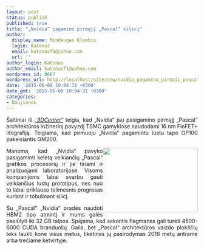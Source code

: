 ```yaml
---
layout: post
status: publish
published: true
title: "„Nvidia“ pagamino pirmąjį „Pascal“ silicį"
author:
  display_name: Mindaugas Klumbis
  login: Katonas
  email: katonasf1@yahoo.com
  url: ''
author_login: Katonas
author_email: katonasf1@yahoo.com
wordpress_id: 8667
wordpress_url: http://localhost/site/new/nvidia_pagamino_pirmaji_pascal_silici/
date: '2015-06-08 10:04:31 +0300'
date_gmt: '2015-06-08 10:04:31 +0300'
categories:
- Naujienos
---
```

<p style="text-align: justify;">
	&Scaron;altiniai i&scaron; <em><a href="http://www.3dcenter.org/news/nvidias-gp100-chip-der-pascal-generation-hat-angeblich-seinen-tape-out-absolviert">&bdquo;3DCenter&ldquo;</a></em> teigia, kad &bdquo;Nvidia&ldquo; jau pasigamino pirmąjį &bdquo;Pascal&ldquo; architektūros inžinerinį pavyzdį TSMC gamyklose naudodami 16 nm FinFET+ litografiją. Teigiama, kad pirmuoju &bdquo;Nvidia&ldquo; pagamintu lustu tapo GP100 pakeisiantis GM200.</p>
<p style="text-align: justify;">
	<a href="http://technews.lt/userfiles/99a(2).jpg"><img alt="" src="http://technews.lt/userfiles/99a(2).jpg" style="width: 250px; height: 170px; float: right;" /></a>Manoma, kad &bdquo;Nvidia&ldquo; pavyko pasigaminti keletą veikiančių &bdquo;Pascal&ldquo; grafikos procesorių ir jie tiriami ir analizuojami laboratorijose. Visoms kompanijoms labai svarbu gauti veikiančius lustų prototipus, nes nuo to labai priklauso tolimesnis progresas kuriant ir tobulinant silicį.</p>
<p style="text-align: justify;">
	Su &bdquo;Pascal&ldquo; &bdquo;Nvidia&ldquo; pradės naudoti HBM2 tipo atmintį ir mums galės pasiūlyti iki 32 GB talpos. Spėjama, kad sekantis flagmanas gali turėti 4500-6000 CUDA branduolių. Gaila, bet &bdquo;Pascal&ldquo; architektūros vaizdo plok&scaron;čių teks laukti kone visus metus, tikėtinas jų pasirodymas 2016 metų antrame arba trečiame ketvirtyje.</p>
